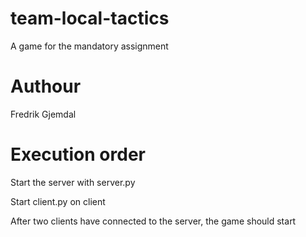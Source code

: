 # team-local-tactics
A game for the mandatory assignment

# Authour
Fredrik Gjemdal

# Execution order
Start the server with server.py

Start client.py on client

After two clients have connected to the server, the game should start
